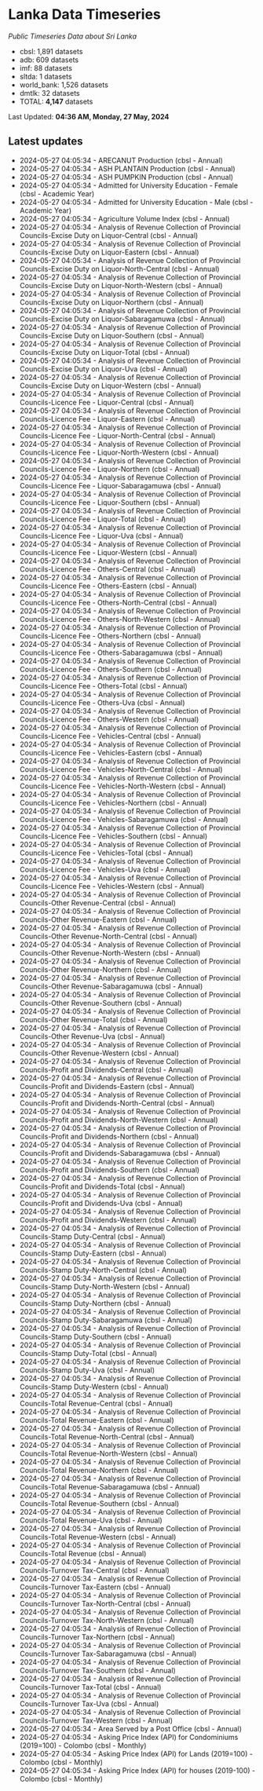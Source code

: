 # Lanka Data Timeseries
*Public Timeseries Data about Sri Lanka*

* cbsl: 1,891 datasets
* adb: 609 datasets
* imf: 88 datasets
* sltda: 1 datasets
* world_bank: 1,526 datasets
* dmtlk: 32 datasets
* TOTAL: **4,147** datasets

Last Updated: **04:36 AM, Monday, 27 May, 2024**

## Latest updates

* 2024-05-27 04:05:34 - ARECANUT Production (cbsl - Annual)
* 2024-05-27 04:05:34 - ASH PLANTAIN Production (cbsl - Annual)
* 2024-05-27 04:05:34 - ASH PUMPKIN Production (cbsl - Annual)
* 2024-05-27 04:05:34 - Admitted for University Education - Female (cbsl - Academic Year)
* 2024-05-27 04:05:34 - Admitted for University Education - Male (cbsl - Academic Year)
* 2024-05-27 04:05:34 - Agriculture Volume Index (cbsl - Annual)
* 2024-05-27 04:05:34 - Analysis of Revenue Collection of Provincial Councils-Excise Duty on Liquor-Central (cbsl - Annual)
* 2024-05-27 04:05:34 - Analysis of Revenue Collection of Provincial Councils-Excise Duty on Liquor-Eastern (cbsl - Annual)
* 2024-05-27 04:05:34 - Analysis of Revenue Collection of Provincial Councils-Excise Duty on Liquor-North-Central (cbsl - Annual)
* 2024-05-27 04:05:34 - Analysis of Revenue Collection of Provincial Councils-Excise Duty on Liquor-North-Western (cbsl - Annual)
* 2024-05-27 04:05:34 - Analysis of Revenue Collection of Provincial Councils-Excise Duty on Liquor-Northern (cbsl - Annual)
* 2024-05-27 04:05:34 - Analysis of Revenue Collection of Provincial Councils-Excise Duty on Liquor-Sabaragamuwa (cbsl - Annual)
* 2024-05-27 04:05:34 - Analysis of Revenue Collection of Provincial Councils-Excise Duty on Liquor-Southern (cbsl - Annual)
* 2024-05-27 04:05:34 - Analysis of Revenue Collection of Provincial Councils-Excise Duty on Liquor-Total (cbsl - Annual)
* 2024-05-27 04:05:34 - Analysis of Revenue Collection of Provincial Councils-Excise Duty on Liquor-Uva (cbsl - Annual)
* 2024-05-27 04:05:34 - Analysis of Revenue Collection of Provincial Councils-Excise Duty on Liquor-Western (cbsl - Annual)
* 2024-05-27 04:05:34 - Analysis of Revenue Collection of Provincial Councils-Licence Fee - Liquor-Central (cbsl - Annual)
* 2024-05-27 04:05:34 - Analysis of Revenue Collection of Provincial Councils-Licence Fee - Liquor-Eastern (cbsl - Annual)
* 2024-05-27 04:05:34 - Analysis of Revenue Collection of Provincial Councils-Licence Fee - Liquor-North-Central (cbsl - Annual)
* 2024-05-27 04:05:34 - Analysis of Revenue Collection of Provincial Councils-Licence Fee - Liquor-North-Western (cbsl - Annual)
* 2024-05-27 04:05:34 - Analysis of Revenue Collection of Provincial Councils-Licence Fee - Liquor-Northern (cbsl - Annual)
* 2024-05-27 04:05:34 - Analysis of Revenue Collection of Provincial Councils-Licence Fee - Liquor-Sabaragamuwa (cbsl - Annual)
* 2024-05-27 04:05:34 - Analysis of Revenue Collection of Provincial Councils-Licence Fee - Liquor-Southern (cbsl - Annual)
* 2024-05-27 04:05:34 - Analysis of Revenue Collection of Provincial Councils-Licence Fee - Liquor-Total (cbsl - Annual)
* 2024-05-27 04:05:34 - Analysis of Revenue Collection of Provincial Councils-Licence Fee - Liquor-Uva (cbsl - Annual)
* 2024-05-27 04:05:34 - Analysis of Revenue Collection of Provincial Councils-Licence Fee - Liquor-Western (cbsl - Annual)
* 2024-05-27 04:05:34 - Analysis of Revenue Collection of Provincial Councils-Licence Fee - Others-Central (cbsl - Annual)
* 2024-05-27 04:05:34 - Analysis of Revenue Collection of Provincial Councils-Licence Fee - Others-Eastern (cbsl - Annual)
* 2024-05-27 04:05:34 - Analysis of Revenue Collection of Provincial Councils-Licence Fee - Others-North-Central (cbsl - Annual)
* 2024-05-27 04:05:34 - Analysis of Revenue Collection of Provincial Councils-Licence Fee - Others-North-Western (cbsl - Annual)
* 2024-05-27 04:05:34 - Analysis of Revenue Collection of Provincial Councils-Licence Fee - Others-Northern (cbsl - Annual)
* 2024-05-27 04:05:34 - Analysis of Revenue Collection of Provincial Councils-Licence Fee - Others-Sabaragamuwa (cbsl - Annual)
* 2024-05-27 04:05:34 - Analysis of Revenue Collection of Provincial Councils-Licence Fee - Others-Southern (cbsl - Annual)
* 2024-05-27 04:05:34 - Analysis of Revenue Collection of Provincial Councils-Licence Fee - Others-Total (cbsl - Annual)
* 2024-05-27 04:05:34 - Analysis of Revenue Collection of Provincial Councils-Licence Fee - Others-Uva (cbsl - Annual)
* 2024-05-27 04:05:34 - Analysis of Revenue Collection of Provincial Councils-Licence Fee - Others-Western (cbsl - Annual)
* 2024-05-27 04:05:34 - Analysis of Revenue Collection of Provincial Councils-Licence Fee - Vehicles-Central (cbsl - Annual)
* 2024-05-27 04:05:34 - Analysis of Revenue Collection of Provincial Councils-Licence Fee - Vehicles-Eastern (cbsl - Annual)
* 2024-05-27 04:05:34 - Analysis of Revenue Collection of Provincial Councils-Licence Fee - Vehicles-North-Central (cbsl - Annual)
* 2024-05-27 04:05:34 - Analysis of Revenue Collection of Provincial Councils-Licence Fee - Vehicles-North-Western (cbsl - Annual)
* 2024-05-27 04:05:34 - Analysis of Revenue Collection of Provincial Councils-Licence Fee - Vehicles-Northern (cbsl - Annual)
* 2024-05-27 04:05:34 - Analysis of Revenue Collection of Provincial Councils-Licence Fee - Vehicles-Sabaragamuwa (cbsl - Annual)
* 2024-05-27 04:05:34 - Analysis of Revenue Collection of Provincial Councils-Licence Fee - Vehicles-Southern (cbsl - Annual)
* 2024-05-27 04:05:34 - Analysis of Revenue Collection of Provincial Councils-Licence Fee - Vehicles-Total (cbsl - Annual)
* 2024-05-27 04:05:34 - Analysis of Revenue Collection of Provincial Councils-Licence Fee - Vehicles-Uva (cbsl - Annual)
* 2024-05-27 04:05:34 - Analysis of Revenue Collection of Provincial Councils-Licence Fee - Vehicles-Western (cbsl - Annual)
* 2024-05-27 04:05:34 - Analysis of Revenue Collection of Provincial Councils-Other Revenue-Central (cbsl - Annual)
* 2024-05-27 04:05:34 - Analysis of Revenue Collection of Provincial Councils-Other Revenue-Eastern (cbsl - Annual)
* 2024-05-27 04:05:34 - Analysis of Revenue Collection of Provincial Councils-Other Revenue-North-Central (cbsl - Annual)
* 2024-05-27 04:05:34 - Analysis of Revenue Collection of Provincial Councils-Other Revenue-North-Western (cbsl - Annual)
* 2024-05-27 04:05:34 - Analysis of Revenue Collection of Provincial Councils-Other Revenue-Northern (cbsl - Annual)
* 2024-05-27 04:05:34 - Analysis of Revenue Collection of Provincial Councils-Other Revenue-Sabaragamuwa (cbsl - Annual)
* 2024-05-27 04:05:34 - Analysis of Revenue Collection of Provincial Councils-Other Revenue-Southern (cbsl - Annual)
* 2024-05-27 04:05:34 - Analysis of Revenue Collection of Provincial Councils-Other Revenue-Total (cbsl - Annual)
* 2024-05-27 04:05:34 - Analysis of Revenue Collection of Provincial Councils-Other Revenue-Uva (cbsl - Annual)
* 2024-05-27 04:05:34 - Analysis of Revenue Collection of Provincial Councils-Other Revenue-Western (cbsl - Annual)
* 2024-05-27 04:05:34 - Analysis of Revenue Collection of Provincial Councils-Profit and Dividends-Central (cbsl - Annual)
* 2024-05-27 04:05:34 - Analysis of Revenue Collection of Provincial Councils-Profit and Dividends-Eastern (cbsl - Annual)
* 2024-05-27 04:05:34 - Analysis of Revenue Collection of Provincial Councils-Profit and Dividends-North-Central (cbsl - Annual)
* 2024-05-27 04:05:34 - Analysis of Revenue Collection of Provincial Councils-Profit and Dividends-North-Western (cbsl - Annual)
* 2024-05-27 04:05:34 - Analysis of Revenue Collection of Provincial Councils-Profit and Dividends-Northern (cbsl - Annual)
* 2024-05-27 04:05:34 - Analysis of Revenue Collection of Provincial Councils-Profit and Dividends-Sabaragamuwa (cbsl - Annual)
* 2024-05-27 04:05:34 - Analysis of Revenue Collection of Provincial Councils-Profit and Dividends-Southern (cbsl - Annual)
* 2024-05-27 04:05:34 - Analysis of Revenue Collection of Provincial Councils-Profit and Dividends-Total (cbsl - Annual)
* 2024-05-27 04:05:34 - Analysis of Revenue Collection of Provincial Councils-Profit and Dividends-Uva (cbsl - Annual)
* 2024-05-27 04:05:34 - Analysis of Revenue Collection of Provincial Councils-Profit and Dividends-Western (cbsl - Annual)
* 2024-05-27 04:05:34 - Analysis of Revenue Collection of Provincial Councils-Stamp Duty-Central (cbsl - Annual)
* 2024-05-27 04:05:34 - Analysis of Revenue Collection of Provincial Councils-Stamp Duty-Eastern (cbsl - Annual)
* 2024-05-27 04:05:34 - Analysis of Revenue Collection of Provincial Councils-Stamp Duty-North-Central (cbsl - Annual)
* 2024-05-27 04:05:34 - Analysis of Revenue Collection of Provincial Councils-Stamp Duty-North-Western (cbsl - Annual)
* 2024-05-27 04:05:34 - Analysis of Revenue Collection of Provincial Councils-Stamp Duty-Northern (cbsl - Annual)
* 2024-05-27 04:05:34 - Analysis of Revenue Collection of Provincial Councils-Stamp Duty-Sabaragamuwa (cbsl - Annual)
* 2024-05-27 04:05:34 - Analysis of Revenue Collection of Provincial Councils-Stamp Duty-Southern (cbsl - Annual)
* 2024-05-27 04:05:34 - Analysis of Revenue Collection of Provincial Councils-Stamp Duty-Total (cbsl - Annual)
* 2024-05-27 04:05:34 - Analysis of Revenue Collection of Provincial Councils-Stamp Duty-Uva (cbsl - Annual)
* 2024-05-27 04:05:34 - Analysis of Revenue Collection of Provincial Councils-Stamp Duty-Western (cbsl - Annual)
* 2024-05-27 04:05:34 - Analysis of Revenue Collection of Provincial Councils-Total Revenue-Central (cbsl - Annual)
* 2024-05-27 04:05:34 - Analysis of Revenue Collection of Provincial Councils-Total Revenue-Eastern (cbsl - Annual)
* 2024-05-27 04:05:34 - Analysis of Revenue Collection of Provincial Councils-Total Revenue-North-Central (cbsl - Annual)
* 2024-05-27 04:05:34 - Analysis of Revenue Collection of Provincial Councils-Total Revenue-North-Western (cbsl - Annual)
* 2024-05-27 04:05:34 - Analysis of Revenue Collection of Provincial Councils-Total Revenue-Northern (cbsl - Annual)
* 2024-05-27 04:05:34 - Analysis of Revenue Collection of Provincial Councils-Total Revenue-Sabaragamuwa (cbsl - Annual)
* 2024-05-27 04:05:34 - Analysis of Revenue Collection of Provincial Councils-Total Revenue-Southern (cbsl - Annual)
* 2024-05-27 04:05:34 - Analysis of Revenue Collection of Provincial Councils-Total Revenue-Uva (cbsl - Annual)
* 2024-05-27 04:05:34 - Analysis of Revenue Collection of Provincial Councils-Total Revenue-Western (cbsl - Annual)
* 2024-05-27 04:05:34 - Analysis of Revenue Collection of Provincial Councils-Total Revenue (cbsl - Annual)
* 2024-05-27 04:05:34 - Analysis of Revenue Collection of Provincial Councils-Turnover Tax-Central (cbsl - Annual)
* 2024-05-27 04:05:34 - Analysis of Revenue Collection of Provincial Councils-Turnover Tax-Eastern (cbsl - Annual)
* 2024-05-27 04:05:34 - Analysis of Revenue Collection of Provincial Councils-Turnover Tax-North-Central (cbsl - Annual)
* 2024-05-27 04:05:34 - Analysis of Revenue Collection of Provincial Councils-Turnover Tax-North-Western (cbsl - Annual)
* 2024-05-27 04:05:34 - Analysis of Revenue Collection of Provincial Councils-Turnover Tax-Northern (cbsl - Annual)
* 2024-05-27 04:05:34 - Analysis of Revenue Collection of Provincial Councils-Turnover Tax-Sabaragamuwa (cbsl - Annual)
* 2024-05-27 04:05:34 - Analysis of Revenue Collection of Provincial Councils-Turnover Tax-Southern (cbsl - Annual)
* 2024-05-27 04:05:34 - Analysis of Revenue Collection of Provincial Councils-Turnover Tax-Total (cbsl - Annual)
* 2024-05-27 04:05:34 - Analysis of Revenue Collection of Provincial Councils-Turnover Tax-Uva (cbsl - Annual)
* 2024-05-27 04:05:34 - Analysis of Revenue Collection of Provincial Councils-Turnover Tax-Western (cbsl - Annual)
* 2024-05-27 04:05:34 - Area Served by a Post Office (cbsl - Annual)
* 2024-05-27 04:05:34 - Asking Price Index (API) for Condominiums (2019=100) - Colombo (cbsl - Monthly)
* 2024-05-27 04:05:34 - Asking Price Index (API) for Lands (2019=100) - Colombo (cbsl - Monthly)
* 2024-05-27 04:05:34 - Asking Price Index (API) for houses (2019-100) - Colombo (cbsl - Monthly)